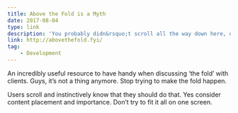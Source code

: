 ```yaml
---
title: Above the Fold is a Myth
date: 2017-08-04
type: link
description: 'You probably didn&rsquo;t scroll all the way down here, did you?'
link: http://abovethefold.fyi/
tag:
    - Development
---
```

An incredibly useful resource to have handy when discussing ‘the fold’ with clients. Guys, it’s not a thing anymore. Stop trying to make the fold happen.

Users scroll and instinctively know that they should do that. Yes consider content placement and importance. Don’t try to fit it all on one screen.
